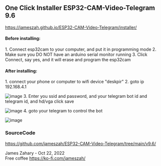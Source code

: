 
<h2>One Click Installer ESP32-CAM-Video-Telegram 9.6 </h2>

https://jameszah.github.io/ESP32-CAM-Video-Telegram/installer/

<h4>Before installing:</h4>
 1.  Connect esp32cam to your computer, and put it in programming mode      
 2.  Make sure you DO NOT have an arduino serial monitor running      
 3.  Click Connect, say yes, and it will erase and program the esp32cam      
 
<script type="module" src="https://unpkg.com/esp-web-tools@9.0.3/dist/web/install-button.js?module"></script>   
<esp-web-install-button manifest="manifest.json"></esp-web-install-button>   
              
         
<h4>After installing:</h4>
 1.  connect your phone or computer to wifi device "deskpir"
 2.  goto ip 192.168.4.1      

![image](https://user-images.githubusercontent.com/36938190/197415599-c81690fa-3948-4fe7-86ab-86ed3ca8f181.png)
 3.  Enter you ssid and password, and your telegram bot id and telegram id, and hd/vga click save

![image](https://user-images.githubusercontent.com/36938190/197415610-52ecf0e4-98ea-4b4c-a443-cd6294ca1589.png)
 4.  goto your telegram to control the bot

![image](https://user-images.githubusercontent.com/36938190/197415724-e0a9573a-701f-4d42-a206-b958972be5b3.png)


<h3>SourceCode</h3>

  <a href="https://github.com/jameszah/ESP32-CAM-Video-Telegram/tree/main/v9.6/">https://github.com/jameszah/ESP32-CAM-Video-Telegram/tree/main/v9.6/</a>      
     
       
James Zahary - Oct 22, 2022      
Free coffee <a href="https://ko-fi.com/jameszah">https://ko-fi.com/jameszah/</a>    

